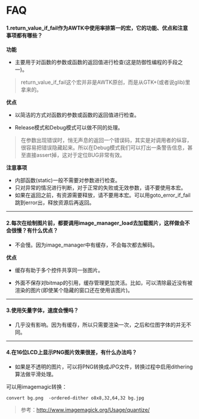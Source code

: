 # FAQ

#### 1.return\_value\_if\_fail作为AWTK中使用率排第一的宏，它的功能、优点和注意事项都有哪些？

**功能**

* 主要用于对函数的参数或函数的返回值进行检查(这是防御性编程的手段之一)。

> return\_value\_if\_fail这个宏并非是AWTK原创，而是从GTK+(或者说glib)里拿来的。

**优点**

* 以简洁的方式对函数的参数或函数的返回值进行检查。

* Release模式和Debug模式可以做不同的处理。

> 在参数出现错误时，悄无声息的返回一个错误码，其实是对调用者的纵容，很容易把错误隐藏起来。所以在Debug模式我们可以打出一条警告信息，甚至直接assert掉，这对于定位BUG非常有效。

**注意事项**

* 内部函数(static)一般不需要对参数进行检查。
* 只对异常的情况进行判断，对于正常的失败或无效参数，请不要使用本宏。
* 如果在返回之前，有资源需要释放，请不要用本宏。可以用goto\_error\_if\_fail跳到error出，释放资源后再返回。

---

#### 2.每次在绘制图片前，都要调用image\_manager\_load去加载图片，这样做会不会很慢？有什么优点？

* 不会慢。因为image\_manager中有缓存，不会每次都去解码。

**优点**

* 缓存有助于多个控件共享同一张图片。

* 外面不保存对bitmap的引用，缓存管理更加灵活。比如，可以清除最近没有被渲染的图片(即使某个隐藏的窗口还在使用该图片)。

---

#### 3.使用矢量字体，速度会慢吗？

* 几乎没有影响。因为有缓存，所以只需要渲染一次，之后和位图字体的并无不同。

---

#### 4.在16位LCD上显示PNG图片效果很差，有什么办法吗？

* 如果是不透明的图片，可以将PNG转换成JPG文件，转换过程中启用dithering算法做平滑处理。

可以用imagemagic转换：
```
convert bg.png  -ordered-dither o8x8,32,64,32 bg.jpg
```
> 参考：http://www.imagemagick.org/Usage/quantize/



